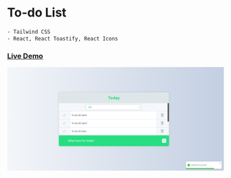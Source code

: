 # To-do List

```
- Tailwind CSS
- React, React Toastify, React Icons
```

### <a href="https://react-to-do-list-jet.vercel.app/">Live Demo</a>

<img alt="To-Do List" src="https://raw.githubusercontent.com/oguzhanuyanik-sr/react-to-do-list/master/screenshot.png" />
